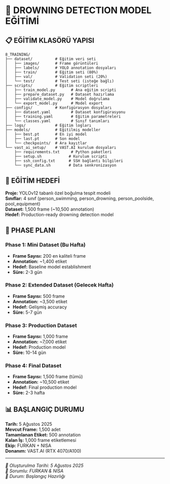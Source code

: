 # 🤖 DROWNING DETECTION MODEL EĞİTİMİ

## 📋 EĞİTİM KLASÖRÜ YAPISI

```
8_TRAINING/
├── dataset/          # Eğitim veri seti
│   ├── images/       # Frame görüntüleri
│   ├── labels/       # YOLO annotation dosyaları
│   ├── train/        # Eğitim seti (80%)
│   ├── val/          # Validation seti (20%)
│   └── test/         # Test seti (isteğe bağlı)
├── scripts/          # Eğitim scriptleri
│   ├── train_model.py       # Ana eğitim scripti
│   ├── prepare_dataset.py   # Dataset hazırlama
│   ├── validate_model.py    # Model doğrulama
│   └── export_model.py      # Model export
├── configs/          # Konfigürasyon dosyaları
│   ├── dataset.yaml         # Dataset konfigürasyonu
│   ├── training.yaml        # Eğitim parametreleri
│   └── classes.yaml         # Sınıf tanımları
├── logs/             # Eğitim logları
├── models/           # Eğitilmiş modeller
│   ├── best.pt       # En iyi model
│   ├── last.pt       # Son model
│   └── checkpoints/  # Ara kayıtlar
└── vast_ai_setup/    # VAST.AI kurulum dosyaları
    ├── requirements.txt     # Python paketleri
    ├── setup.sh            # Kurulum scripti
    ├── ssh_config.txt      # SSH bağlantı bilgileri
    └── sync_data.sh        # Data senkronizasyon
```

## 🎯 EĞİTİM HEDEFİ

**Proje:** YOLOv12 tabanlı özel boğulma tespit modeli  
**Sınıflar:** 4 sınıf (person_swimming, person_drowning, person_poolside, pool_equipment)  
**Dataset:** 1,500 frame (~10,500 annotation)  
**Hedef:** Production-ready drowning detection model  

## 🚀 PHASE PLANI

### Phase 1: Mini Dataset (Bu Hafta)
- **Frame Sayısı:** 200 en kaliteli frame
- **Annotation:** ~1,400 etiket
- **Hedef:** Baseline model establishment
- **Süre:** 2-3 gün

### Phase 2: Extended Dataset (Gelecek Hafta)  
- **Frame Sayısı:** 500 frame
- **Annotation:** ~3,500 etiket
- **Hedef:** Gelişmiş accuracy
- **Süre:** 5-7 gün

### Phase 3: Production Dataset
- **Frame Sayısı:** 1,000 frame
- **Annotation:** ~7,000 etiket
- **Hedef:** Production model
- **Süre:** 10-14 gün

### Phase 4: Final Dataset
- **Frame Sayısı:** 1,500 frame (tümü)
- **Annotation:** ~10,500 etiket
- **Hedef:** Final production model
- **Süre:** 2-3 hafta

## 📊 BAŞLANGIÇ DURUMU

**Tarih:** 5 Ağustos 2025  
**Mevcut Frame:** 1,500 adet  
**Tamamlanan Etiket:** 500 annotation  
**Kalan İş:** 1,000 frame etiketlemesi  
**Ekip:** FURKAN + NISA  
**Donanım:** VAST.AI (RTX 4070/A100)  

---

*📅 Oluşturulma Tarihi: 5 Ağustos 2025*  
*👥 Sorumlu: FURKAN & NISA*  
*🎯 Durum: Başlangıç Hazırlığı*